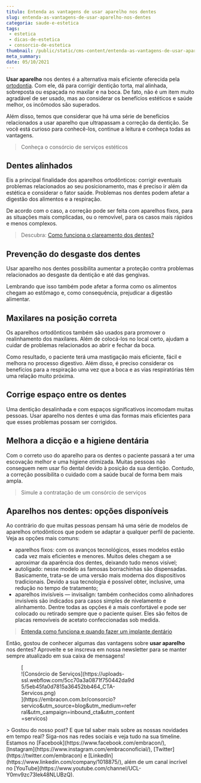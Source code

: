 ```yaml
---
titulo: Entenda as vantagens de usar aparelho nos dentes
slug: entenda-as-vantagens-de-usar-aparelho-nos-dentes
categoria: saude-e-estetica
tags:
 - estetica
 - dicas-de-estetica
 - consorcio-de-estetica
thumbnail: /public/static/cms-content/entenda-as-vantagens-de-usar-aparelho-nos-dentes.jpg
meta_summary: 
date: 05/10/2021
---
```

**Usar aparelho** nos dentes é a alternativa mais eficiente oferecida pela [ortodontia](https://www.embracon.com.br/blog/entenda-como-e-o-curso-e-o-mercado-de-odontologia). Com ele, dá para corrigir dentição torta, mal alinhada, sobreposta ou espaçada no maxilar e na boca. De fato, não é um item muito agradável de ser usado, mas ao considerar os benefícios estéticos e saúde melhor, os incômodos são superados.

Além disso, temos que considerar que há uma série de benefícios relacionados a usar aparelho que ultrapassam a correção da dentição. Se você está curioso para conhecê-los, continue a leitura e conheça todas as vantagens.

> Conheça o consórcio de serviços estéticos

Dentes alinhados
----------------

Eis a principal finalidade dos aparelhos ortodônticos: corrigir eventuais problemas relacionados ao seu posicionamento, mas é preciso ir além da estética e considerar o fator saúde. Problemas nos dentes podem afetar a digestão dos alimentos e a respiração.

De acordo com o caso, a correção pode ser feita com aparelhos fixos, para as situações mais complicadas, ou o removível, para os casos mais rápidos e menos complexos.

> Descubra: [Como funciona o clareamento dos dentes?](https://www.embracon.com.br/blog/como-funciona-o-clareamento-dos-dentes)

Prevenção do desgaste dos dentes
--------------------------------

Usar aparelho nos dentes possibilita aumentar a proteção contra problemas relacionados ao desgaste da dentição e até das gengivas.

Lembrando que isso também pode afetar a forma como os alimentos chegam ao estômago e, como consequência, prejudicar a digestão alimentar.

Maxilares na posição correta
----------------------------

Os aparelhos ortodônticos também são usados para promover o realinhamento dos maxilares. Além de colocá-los no local certo, ajudam a cuidar de problemas relacionados ao abrir e fechar da boca.

Como resultado, o paciente terá uma mastigação mais eficiente, fácil e melhora no processo digestivo. Além disso, é preciso considerar os benefícios para a respiração uma vez que a boca e as vias respiratórias têm uma relação muito próxima.

Corrige espaço entre os dentes
------------------------------

Uma dentição desalinhada e com espaços significativos incomodam muitas pessoas. Usar aparelho nos dentes é uma das formas mais eficientes para que esses problemas possam ser corrigidos.

Melhora a dicção e a higiene dentária
-------------------------------------

Com o correto uso do aparelho para os dentes o paciente passará a ter uma escovação melhor e uma higiene otimizada. Muitas pessoas não conseguem nem usar fio dental devido à posição da sua dentição. Contudo, a correção possibilita o cuidado com a saúde bucal de forma bem mais ampla.

> Simule a contratação de um consórcio de serviços

Aparelhos nos dentes: opções disponíveis
----------------------------------------

Ao contrário do que muitas pessoas pensam há uma série de modelos de aparelhos ortodônticos que podem se adaptar a qualquer perfil de paciente. Veja as opções mais comuns:

- aparelhos fixos: com os avanços tecnológicos, esses modelos estão cada vez mais eficientes e menores. Muitos deles chegam a se aproximar da aparência dos dentes, deixando tudo menos visível;
- autoligado: nesse modelo as famosas borrachinhas são dispensadas. Basicamente, trata-se de uma versão mais moderna dos dispositivos tradicionais. Devido a sua tecnologia é possível obter, inclusive, uma redução no tempo de tratamento;
- aparelhos invisíveis — invisalign: também conhecidos como alinhadores invisíveis são indicados para casos simples de nivelamento e alinhamento. Dentre todas as opções é a mais confortável e pode ser colocado ou retirado sempre que o paciente quiser. Eles são feitos de placas removíveis de acetato confeccionadas sob medida.

> [ Entenda como funciona e quando fazer um implante dentário](https://www.embracon.com.br/blog/entenda-como-funciona-um-implante-dentario)

Então, gostou de conhecer algumas das vantagens sobre **usar aparelho** nos dentes? Aproveite e se inscreva em nossa newsletter para se manter sempre atualizado em sua caixa de mensagens!

<figure class="w-richtext-figure-type-image w-richtext-align-center" style="max-width:310px">[<div>![Consórcio de Serviços](https://uploads-ssl.webflow.com/5cc70a3a0871f750442da9d5/5eb45fa0d7815a36452bb464_CTA-Servicos.png)</div>](https://embracon.com.br/consorcio?servico&utm_source=blog&utm_medium=referral&utm_campaign=inbound_cta&utm_content=servicos)</figure>> Gostou do nosso post? E que tal saber mais sobre as nossas novidades em tempo real? Siga-nos nas redes sociais e veja tudo na sua timeline. Estamos no [Facebook](https://www.facebook.com/embracon/), [Instagram](https://www.instagram.com/embraconoficial/), [Twitter](https://twitter.com/embracon) e [LinkedIn](https://www.linkedin.com/company/1018875/), além de um canal incrível no [YouTube](https://www.youtube.com/channel/UCL-Y0mv9zc73Iek48NLUBzQ).
